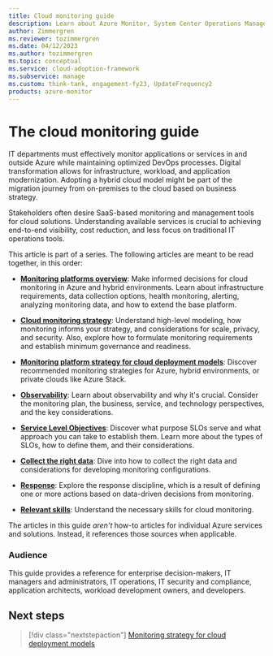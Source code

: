 ```yaml
---
title: Cloud monitoring guide
description: Learn about Azure Monitor, System Center Operations Manager, and the recommended strategy for monitoring each of the cloud deployment models.
author: Zimmergren
ms.reviewer: tozimmergren
ms.date: 04/12/2023
ms.author: tozimmergren
ms.topic: conceptual
ms.service: cloud-adoption-framework
ms.subservice: manage
ms.custom: think-tank, engagement-fy23, UpdateFrequency2
products: azure-monitor
---
```


# The cloud monitoring guide

IT departments must effectively monitor applications or services in and outside Azure while maintaining optimized DevOps processes. Digital transformation allows for infrastructure, workload, and application modernization. Adopting a hybrid cloud model might be part of the migration journey from on-premises to the cloud based on business strategy.

Stakeholders often desire SaaS-based monitoring and management tools for cloud solutions. Understanding available services is crucial to achieving end-to-end visibility, cost reduction, and less focus on traditional IT operations tools.

This article is part of a series. The following articles are meant to be read together, in this order:

- **[Monitoring platforms overview](./platform-overview.md)**: Make informed decisions for cloud monitoring in Azure and hybrid environments. Learn about infrastructure requirements, data collection options, health monitoring, alerting, analyzing monitoring data, and how to extend the base platform.

- **[Cloud monitoring strategy](../../strategy/monitoring-strategy.md)**: Understand high-level modeling, how monitoring informs your strategy, and considerations for scale, privacy, and security. Also, explore how to formulate monitoring requirements and establish minimum governance and readiness.

- **[Monitoring platform strategy for cloud deployment models](./cloud-models-monitor-overview.md)**: Discover recommended monitoring strategies for Azure, hybrid environments, or private clouds like Azure Stack.

- **[Observability](./observability.md)**: Learn about observability and why it's crucial. Consider the monitoring plan, the business, service, and technology perspectives, and the key considerations.

- **[Service Level Objectives](./service-level-objectives.md)**: Discover what purpose SLOs serve and what approach you can take to establish them. Learn more about the types of SLOs, how to define them, and their considerations.

- **[Collect the right data](./data-collection.md)**: Dive into how to collect the right data and considerations for developing monitoring configurations.

- **[Response](./response.md)**: Explore the response discipline, which is a result of defining one or more actions based on data-driven decisions from monitoring.

- **[Relevant skills](./suggested-skills.md)**: Understand the necessary skills for cloud monitoring.

The articles in this guide _aren't_ how-to articles for individual Azure services and solutions. Instead, it references those sources when applicable.

### Audience

This guide provides a reference for enterprise decision-makers, IT managers and administrators, IT operations, IT security and compliance, application architects, workload development owners, and developers.

## Next steps

> [!div class="nextstepaction"]
> [Monitoring strategy for cloud deployment models](./cloud-models-monitor-overview.md)

